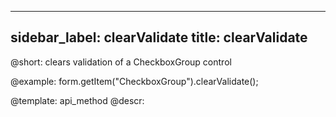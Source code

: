
---
sidebar_label: clearValidate
title: clearValidate
---          

@short: clears validation of a CheckboxGroup control





@example:
form.getItem("CheckboxGroup").clearValidate();


@template: api_method
@descr:


